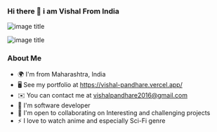 ### Hi there 👋 i am Vishal From India



 ![image title](https://i.pinimg.com/originals/f9/21/88/f921885903c54c104c270a275bbc62bf.gif)


 ![image title](https://rushter.com/counter.svg)

###  About Me

- 🌍  I'm from Maharashtra, India
- 🖥️  See my portfolio at https://vishal-pandhare.vercel.app/                               
- ✉️  You can contact me at vishalpandhare2016@gmail.com
- 🧠  I'm software developer                                                          
- 🤝  I'm open to collaborating on Interesting and challenging projects
- ⚡  I love to watch anime and especially Sci-Fi genre          




